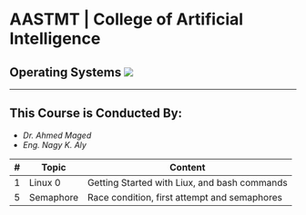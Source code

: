 # AASTMT | College of Artificial Intelligence
## Operating Systems ![](https://img.shields.io/badge/Semester-Spring--2024-success)
---
## This Course is Conducted By:
- _Dr. Ahmed Maged_
- _Eng. Nagy K. Aly_

| # | Topic | Content |
| ------ | ------ | ------ |
| 1 | Linux 0 | Getting Started with Liux, and bash commands |
| 5 | Semaphore | Race condition, first attempt and semaphores |

